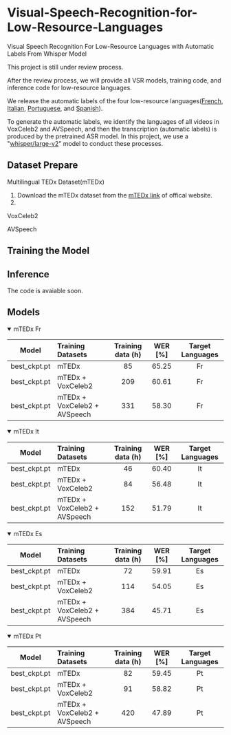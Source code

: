 # Visual-Speech-Recognition-for-Low-Resource-Languages
Visual Speech Recognition For Low-Resource Languages with Automatic Labels From Whisper Model

This project is still under review process. 

After the review process, we will provide all VSR models, training code, and inference code for low-resource languages.

We release the automatic labels of the four low-resource languages([French](https://github.com/JeongHun0716/Visual-Speech-Recognition-for-Low-Resource-Languages/tree/main/French), [Italian](https://github.com/JeongHun0716/Visual-Speech-Recognition-for-Low-Resource-Languages/tree/main/Italian), [Portuguese](https://github.com/JeongHun0716/Visual-Speech-Recognition-for-Low-Resource-Languages/tree/main/Portuguese), and [Spanish](https://github.com/JeongHun0716/Visual-Speech-Recognition-for-Low-Resource-Languages/tree/main/Spanish)). 

To generate the automatic labels, we identify the languages of all videos in VoxCeleb2 and AVSpeech, and then the transcription (automatic labels) is produced by the pretrained ASR model. In this project, we use a "[whisper/large-v2](https://github.com/openai/whisper)" model to conduct these processes.  

## Dataset Prepare
Multilingual TEDx Dataset(mTEDx)
  1. Download the mTEDx dataset from the [mTEDx link](https://www.openslr.org/100) of offical website.
  2.  

VoxCeleb2



AVSpeech

## Training the Model



## Inference

The code is avaiable soon.


## Models

<details open>

<summary>mTEDx Fr</summary>

| Model         | Training Datasets  | Training data (h)  |  WER [%]   |    Target Languages     |
|--------------|:----------|:------------------:|:----------:|:------------------------:|
| best_ckpt.pt |       mTEDx        |        85           |    65.25    | Fr  |
| best_ckpt.pt |        mTEDx + VoxCeleb2            |        209          |    60.61    | Fr  |
| best_ckpt.pt |        mTEDx + VoxCeleb2 + AVSpeech       |        331         |    58.30    | Fr  |



<details open>

<summary>mTEDx It</summary>

| Model         | Training Datasets  | Training data (h)  |  WER [%]   |    Target Languages     |
|--------------|:----------|:------------------:|:----------:|:------------------------:|
| best_ckpt.pt |       mTEDx        |        46           |    60.40    | It  |
| best_ckpt.pt |        mTEDx + VoxCeleb2            |        84          |    56.48    | It  |
| best_ckpt.pt |        mTEDx + VoxCeleb2 + AVSpeech       |        152         |    51.79    | It  |

<details open>

<summary>mTEDx Es</summary>

| Model         | Training Datasets  | Training data (h)  |  WER [%]   |    Target Languages     |
|--------------|:----------|:------------------:|:----------:|:------------------------:|
| best_ckpt.pt |       mTEDx        |        72           |    59.91    | Es  |
| best_ckpt.pt |        mTEDx + VoxCeleb2            |        114          |    54.05    | Es  |
| best_ckpt.pt |        mTEDx + VoxCeleb2 + AVSpeech       |        384         |    45.71    | Es  |



<details open>

<summary>mTEDx Pt</summary>

| Model         | Training Datasets  | Training data (h)  |  WER [%]   |    Target Languages     |
|--------------|:----------|:------------------:|:----------:|:------------------------:|
| best_ckpt.pt |       mTEDx        |        82           |    59.45    | Pt  |
| best_ckpt.pt |        mTEDx + VoxCeleb2            |        91          |    58.82    | Pt  |
| best_ckpt.pt |        mTEDx + VoxCeleb2 + AVSpeech       |        420         |    47.89    | Pt  |

